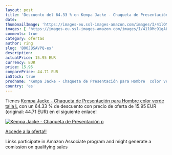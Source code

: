 ```yaml
---
layout: post
title: 'Descuento del 64.33 % en Kempa Jacke - Chaqueta de Presentación p'
date: 
thumbnailImage: 'https://images-eu.ssl-images-amazon.com/images/I/41lOMc91gAL._SL200_.jpg'
images: [ 'https://images-eu.ssl-images-amazon.com/images/I/41lOMc91gAL._SL200_.jpg' ]
comments: true
category: ofertas
author: ring
slug: 'B00JBSAVPQ-es'
description:
actualPrice: 15.95 EUR
currency: EUR
price: 15.95
comparePrice: 44.71 EUR
inStock: true
prodname: 'Kempa Jacke - Chaqueta de Presentación para Hombre  color verde  talla L'
country: 'es'
---
```


Tienes [Kempa Jacke - Chaqueta de Presentación para Hombre  color verde  talla L](https://www.amazon.es/dp/B00JBSAVPQ/?tag=tolees-21) con un 64.33 % de descuento con precio de oferta de 15.95 EUR (original: 44.71 EUR) en el siguiente enlace!

[![Kempa Jacke - Chaqueta de Presentación p](https://images-eu.ssl-images-amazon.com/images/I/41lOMc91gAL._SL200_.jpg)](https://www.amazon.es/dp/B00JBSAVPQ/?tag=tolees-21)

[Accede a la oferta!!](https://www.amazon.es/dp/B00JBSAVPQ/?tag=tolees-21)

Links participate in Amazon Associate program and might generate a comission on qualifying sales


